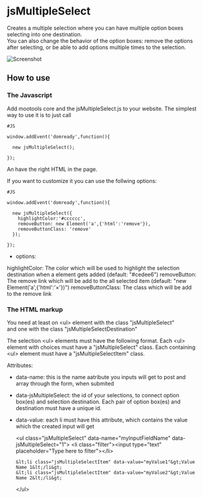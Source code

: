 jsMultipleSelect
================
Creates a multiple selection where you can have multiple option boxes selecting into one destination.<br>
You can also change the behavior of the option boxes: remove the options after selecting, or be able to add options multiple times to the selection.

![Screenshot](https://github.com/frozeman/jsMultipleSelect/raw/master/screenshot.png)

How to use
----------

###  The Javascript

Add mootools core and the jsMultipleSelect.js to your website.
The simplest way to use it is to just call

    #JS

    window.addEvent('domready',function(){

      new jsMultipleSelect();

    });

An have the right HTML in the page.

If you want to customize it you can use the follwing options:

    #JS

    window.addEvent('domready',function(){

      new jsMultipleSelect({
        highlightColor:'#cccccc',
        removeButton: new Element('a',{'html':'remove'}),
        removeButtonClass: 'remove'
      });

    });

  - options:

highlightColor:  The color which will be used to highlight the selection destination when a element gets added (default: "#cedee6")
removeButton:  The remove link which will be add to the all selected item (default: "new Element('a',{'html':'&#215;'})")
removeButtonClass: The class which will be add to the remove link


###  The HTML markup

You need at least on &lt;ul&gt; element with the class "jsMultipleSelect"<br>
and one with the class "jsMultipleSelectDestination"

The selection &lt;ul&gt; elements must have the following format.
Each &lt;ul&gt; element with choices must have a "jsMultipleSelect" class.
Each containing &lt;ul&gt; element must have a "jsMultipleSelectItem" class.

  Attributes:

  - data-name: this is the name aatribute you inputs will get to post and array through the form, when submited
  - data-jsMultipleSelect: the id of your selections, to connect option box(es) and selection destination. Each pair of option box(es) and destination must have a unique id.
  - data-value: each li must have this attribute, which contains the value which the created input will get

      &lt;ul class="jsMultipleSelect" data-name="myInputFieldName" data-jsMultipleSelect="1"&gt;
        &lt;li class="filter"&gt;&lt;input type="text" placeholder="Type here to filter"&gt;&lt;/li&gt;

        &lt;li class="jsMultipleSelectItem" data-value="myValue1"&gt;Value Name 1&lt;/li&gt;
        &lt;li class="jsMultipleSelectItem" data-value="myValue2"&gt;Value Name 2&lt;/li&gt;
      &lt;/ul&gt;